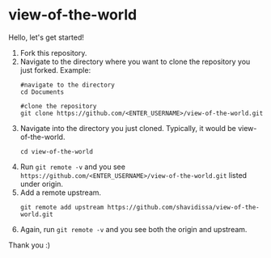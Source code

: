 # view-of-the-world

Hello, let's get started!

1. Fork this repository.
1. Navigate to the directory where you want to clone the repository you just forked.
    Example:
    ```
    #navigate to the directory
    cd Documents
    
    #clone the repository
    git clone https://github.com/<ENTER_USERNAME>/view-of-the-world.git
    ```
1. Navigate into the directory you just cloned. Typically, it would be view-of-the-world.
    ```
    cd view-of-the-world
    ```
1. Run `git remote -v` and you see `https://github.com/<ENTER_USERNAME>/view-of-the-world.git` listed under origin.
1. Add a remote upstream.
    ```
    git remote add upstream https://github.com/shavidissa/view-of-the-world.git
    ```
 1. Again, run `git remote -v` and you see both the origin and upstream.

Thank you :)
